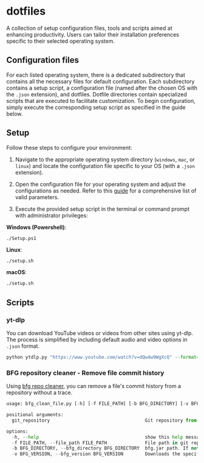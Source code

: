 # dotfiles

A collection of setup configuration files, tools and scripts aimed at enhancing productivity. Users can tailor their installation preferences specific to their selected operating system.

## Configuration files

For each listed operating system, there is a dedicated subdirectory that contains all the necessary files for default configuration. Each subdirectory contains a setup script, a configuration file (named after the chosen OS with the `.json` extension), and dotfiles. Dotfile directories contain specialized scripts that are executed to facilitate customization. To begin configuration, simply execute the corresponding setup script as specified in the guide below.

## Setup

Follow these steps to configure your environment:

1. Navigate to the appropriate operating system directory (`windows`, `mac`, or `linux`) and locate the configuration file specific to your OS (with a `.json` extension).

2. Open the configuration file for your operating system and adjust the configurations as needed. Refer to this [guide](https://github.com/soIipsis/dotfiles/blob/main/valid_parameters.md) for a comprehensive list of valid parameters.

3. Execute the provided setup script in the terminal or command prompt with administrator privileges:

**Windows (Powershell)**:

```
./Setup.ps1
```

**Linux**:

```bash
./setup.sh
```

**macOS**:

```bash
./setup.sh
```

## Scripts

### yt-dlp

You can download YouTube videos or videos from other sites using yt-dlp. The process is simplified by including default audio and video options in `.json` format.

```python
python ytdlp.py "https://www.youtube.com/watch?v=dQw4w9WgXcQ" --format="audio"
```

### BFG repository cleaner - Remove file commit history

Using [bfg repo cleaner](https://rtyley.github.io/bfg-repo-cleaner/), you can remove a file's commit history from a repository without a trace.

```python
usage: bfg_clean_file.py [-h] [-f FILE_PATH] [-b BFG_DIRECTORY] [-v BFG_VERSION] git_repository

positional arguments:
  git_repository                                   Git repository from which to erase file history.

options:
  -h, --help                                       show this help message and exit
  -f FILE_PATH, --file_path FILE_PATH              File path in git repository.
  -b BFG_DIRECTORY, --bfg_directory BFG_DIRECTORY  bfg.jar path. If not specified, base directory will be used by default.
  -v BFG_VERSION, --bfg_version BFG_VERSION        Downloads the specified version of bfg if the relevant bfg.jar file is not already present.
```
